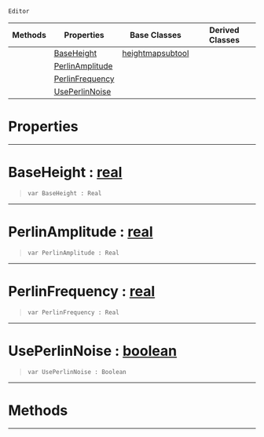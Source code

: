  `Editor`

|Methods|Properties|Base Classes|Derived Classes|
|---|---|---|---|
| |[ BaseHeight](https://github.com/zeroengineteam/ZeroDocs/blob/master/code_reference/class_reference/createdestroytool.markdown#baseheight-zero-engine-d)|[heightmapsubtool](https://github.com/zeroengineteam/ZeroDocs/blob/master/code_reference/class_reference/heightmapsubtool.markdown)| |
| |[ PerlinAmplitude](https://github.com/zeroengineteam/ZeroDocs/blob/master/code_reference/class_reference/createdestroytool.markdown#perlinamplitude-zero-eng)| | |
| |[ PerlinFrequency](https://github.com/zeroengineteam/ZeroDocs/blob/master/code_reference/class_reference/createdestroytool.markdown#perlinfrequency-zero-eng)| | |
| |[ UsePerlinNoise](https://github.com/zeroengineteam/ZeroDocs/blob/master/code_reference/class_reference/createdestroytool.markdown#useperlinnoise-zero-engi)| | |


 #  Properties


---  
 #  BaseHeight : [real](https://github.com/zeroengineteam/ZeroDocs/blob/master/code_reference/zilch_base_types/real.markdown)

> 
> ``` lang=cpp, name=Zilch
> var BaseHeight : Real


---  
 #  PerlinAmplitude : [real](https://github.com/zeroengineteam/ZeroDocs/blob/master/code_reference/zilch_base_types/real.markdown)

> 
> ``` lang=cpp, name=Zilch
> var PerlinAmplitude : Real


---  
 #  PerlinFrequency : [real](https://github.com/zeroengineteam/ZeroDocs/blob/master/code_reference/zilch_base_types/real.markdown)

> 
> ``` lang=cpp, name=Zilch
> var PerlinFrequency : Real


---  
 #  UsePerlinNoise : [boolean](https://github.com/zeroengineteam/ZeroDocs/blob/master/code_reference/zilch_base_types/boolean.markdown)

> 
> ``` lang=cpp, name=Zilch
> var UsePerlinNoise : Boolean


---  
 #  Methods


---  
 

 